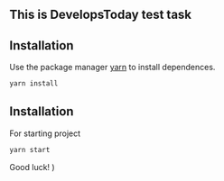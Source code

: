 ## This is DevelopsToday test task
## Installation
Use the package manager [yarn](https://yarnpkg.com/lang/en/) to install dependences.
```bash
yarn install 
```
## Installation
For starting project
```bash
yarn start
```
Good luck! )

